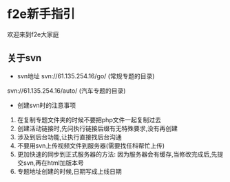 # f2e新手指引
欢迎来到f2e大家庭
## 关于svn
- svn地址
svn://61.135.254.16/go/ (常规专题的目录)

svn://61.135.254.16/auto/ (汽车专题的目录)

- 创建svn时的注意事项
1. 在复制专题文件夹的时候不要把php文件一起复制过去
2. 创建活动链接时,先问执行链接后缀有无特殊要求,没有再创建
3. 涉及到后台功能,让执行直接找后台沟通
4. 不要用svn上传视频文件到服务器(需要找任科帮忙上传)
5. 更加快速的同步到正式服务器的方法: 因为服务器会有缓存,当修改完成后,先提交svn,再在html加版本号
6. 专题地址创建的时候,日期写成上线日期
